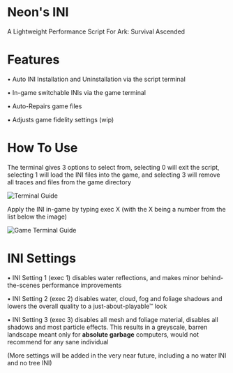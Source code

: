 # Neon's INI
A Lightweight Performance Script For Ark: Survival Ascended

# Features
• Auto INI Installation and Uninstallation via the script terminal

• In-game switchable INIs via the game terminal

• Auto-Repairs game files 

• Adjusts game fidelity settings (wip)


# How To Use


The terminal gives 3 options to select from, selecting 0 will exit the script, selecting 1 will load the INI files into the game, and selecting 3 will remove all traces and files from the game directory

![Terminal Guide](https://ibb.co/9ZYggT4)


Apply the INI in-game by typing exec X (with the X being a number from the list below the image)

![Game Terminal Guide](https://ibb.co/z7txP3x)


# INI Settings

• INI Setting 1 (exec 1) disables water reflections, and makes minor behind-the-scenes performance improvements

• INI Setting 2 (exec 2) disables water, cloud, fog and foliage shadows and lowers the overall quality to a just-about-playable™ look

• INI Setting 3 (exec 3) disables all mesh and foliage material, disables all shadows and most particle effects. This results in a greyscale, barren landscape meant only for **absolute garbage** computers, would not recommend for any sane individual

(More settings will be added in the very near future, including a no water INI and no tree INI)